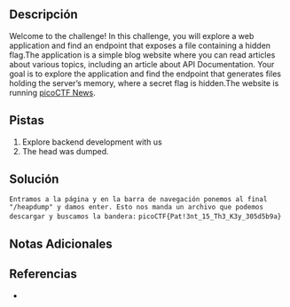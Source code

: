 ## Descripción
Welcome to the challenge! In this challenge, you will explore a web application and find an endpoint that exposes a file containing a hidden flag.The application is a simple blog website where you can read articles about various topics, including an article about API Documentation. Your goal is to explore the application and find the endpoint that generates files holding the server’s memory, where a secret flag is hidden.The website is running [picoCTF News](http://verbal-sleep.picoctf.net:54942/).
## Pistas

1. Explore backend development with us
2. The head was dumped.

## Solución

`Entramos a la página y en la barra de navegación ponemos al final "/heapdump" y damos enter. Esto nos manda un archivo que podemos descargar y buscamos la bandera:`
`picoCTF{Pat!3nt_15_Th3_K3y_305d5b9a}`

## Notas Adicionales



## Referencias
- 

